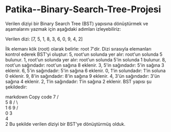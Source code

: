 # Patika--Binary-Search-Tree-Projesi
Verilen diziyi bir Binary Search Tree (BST) yapısına dönüştürmek ve aşamalarını yazmak için aşağıdaki adımları izleyebiliriz:

Verilen dizi: [7, 5, 1, 8, 3, 6, 0, 9, 4, 2]

İlk elemanı kök (root) olarak belirle: root 7'dir.
Dizi sırasıyla elemanları kontrol ederek BST'yi oluştur:
5, root'un solunda yer alır: root'un solunda 5 bulunur.
1, root'un solunda yer alır: root'un solunda 5'in solunda 1 bulunur.
8, root'un sağındadır: root'un sağına 8 eklenir.
3, 5'in sağındadır: 5'in sağına 3 eklenir.
6, 5'in sağındadır: 5'in sağına 6 eklenir.
0, 1'in solundadır: 1'in soluna 0 eklenir.
9, 8'in sağındadır: 8'in sağına 9 eklenir.
4, 3'ün sağındadır: 3'ün sağına 4 eklenir.
2, 1'in sağındadır: 1'in sağına 2 eklenir.
BST yapısı şu şekildedir:

markdown
Copy code
       7
     /   \
    5     8
   / \     \
  1   6     9
 /     \
0       3
         \
          4
           \
            2
Bu şekilde verilen diziyi bir BST'ye dönüştürmüş olduk.

